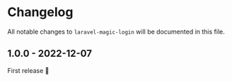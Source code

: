 # Changelog

All notable changes to `laravel-magic-login` will be documented in this file.

## 1.0.0 - 2022-12-07

First release 🚀
